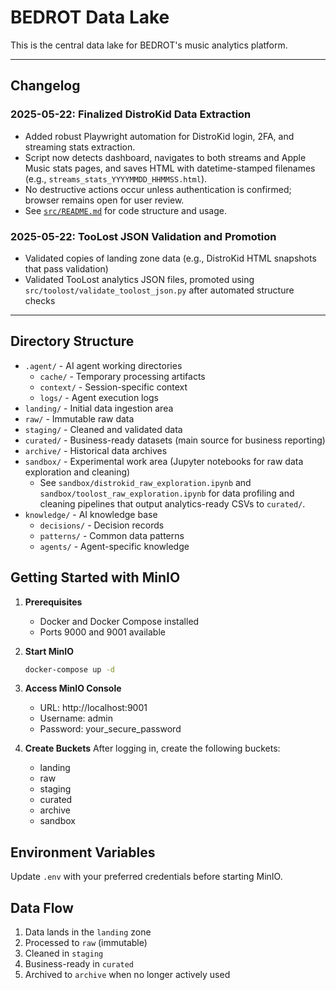 # BEDROT Data Lake

This is the central data lake for BEDROT's music analytics platform.

---

## Changelog

### 2025-05-22: Finalized DistroKid Data Extraction
- Added robust Playwright automation for DistroKid login, 2FA, and streaming stats extraction.
- Script now detects dashboard, navigates to both streams and Apple Music stats pages, and saves HTML with datetime-stamped filenames (e.g., `streams_stats_YYYYMMDD_HHMMSS.html`).
- No destructive actions occur unless authentication is confirmed; browser remains open for user review.
- See [`src/README.md`](src/README.md) for code structure and usage.

### 2025-05-22: TooLost JSON Validation and Promotion
- Validated copies of landing zone data (e.g., DistroKid HTML snapshots that pass validation)
- Validated TooLost analytics JSON files, promoted using `src/toolost/validate_toolost_json.py` after automated structure checks

---

## Directory Structure

- `.agent/` - AI agent working directories
  - `cache/` - Temporary processing artifacts
  - `context/` - Session-specific context
  - `logs/` - Agent execution logs
- `landing/` - Initial data ingestion area
- `raw/` - Immutable raw data
- `staging/` - Cleaned and validated data
- `curated/` - Business-ready datasets (main source for business reporting)
- `archive/` - Historical data archives
- `sandbox/` - Experimental work area (Jupyter notebooks for raw data exploration and cleaning)
    - See `sandbox/distrokid_raw_exploration.ipynb` and `sandbox/toolost_raw_exploration.ipynb` for data profiling and cleaning pipelines that output analytics-ready CSVs to `curated/`.
- `knowledge/` - AI knowledge base
  - `decisions/` - Decision records
  - `patterns/` - Common data patterns
  - `agents/` - Agent-specific knowledge

## Getting Started with MinIO

1. **Prerequisites**
   - Docker and Docker Compose installed
   - Ports 9000 and 9001 available

2. **Start MinIO**
   ```bash
   docker-compose up -d
   ```

3. **Access MinIO Console**
   - URL: http://localhost:9001
   - Username: admin
   - Password: your_secure_password

4. **Create Buckets**
   After logging in, create the following buckets:
   - landing
   - raw
   - staging
   - curated
   - archive
   - sandbox

## Environment Variables

Update `.env` with your preferred credentials before starting MinIO.

## Data Flow

1. Data lands in the `landing` zone
2. Processed to `raw` (immutable)
3. Cleaned in `staging`
4. Business-ready in `curated`
5. Archived to `archive` when no longer actively used
